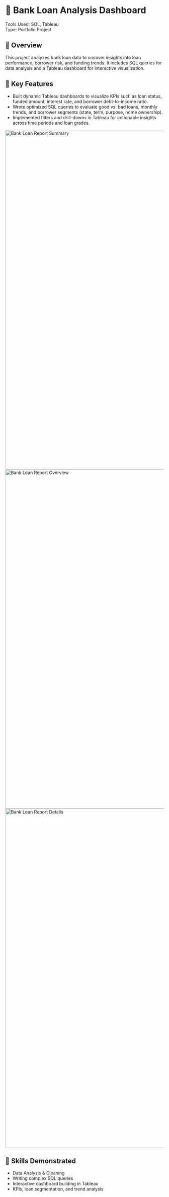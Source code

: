 # 🏦 Bank Loan Analysis Dashboard

Tools Used: SQL, Tableau  
Type: Portfolio Project

## 📌 Overview
This project analyzes bank loan data to uncover insights into loan performance, borrower risk, and funding trends. It includes SQL queries for data analysis and a Tableau dashboard for interactive visualization.

## 🔧 Key Features
- Built dynamic Tableau dashboards to visualize KPIs such as loan status, funded amount, interest rate, and borrower debt-to-income ratio.
- Wrote optimized SQL queries to evaluate good vs. bad loans, monthly trends, and borrower segments (state, term, purpose, home ownership).
- Implemented filters and drill-downs in Tableau for actionable insights across time periods and loan grades.

<img width="1920" height="1080" alt="Bank Loan Report Summary" src="https://github.com/user-attachments/assets/993b6611-2cf6-4708-bd90-40babb6ead31" />
<img width="1920" height="1080" alt="Bank Loan Report Overview" src="https://github.com/user-attachments/assets/0742f95d-c138-4e1b-a347-9037909eb1c6" />
<img width="1920" height="1080" alt="Bank Loan Report Details" src="https://github.com/user-attachments/assets/58fa690d-877e-402a-94b6-4fba2a5c972f" />

## 🧠 Skills Demonstrated
- Data Analysis & Cleaning  
- Writing complex SQL queries  
- Interactive dashboard building in Tableau  
- KPIs, loan segmentation, and trend analysis
